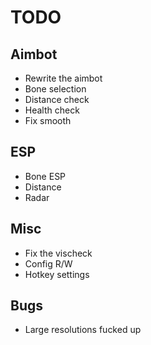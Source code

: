 # TODO
## Aimbot
- Rewrite the aimbot
- Bone selection
- Distance check
- Health check
- Fix smooth

## ESP
- Bone ESP
- Distance
- Radar
  
## Misc
- Fix the vischeck
- Config R/W
- Hotkey settings

## Bugs
- Large resolutions fucked up